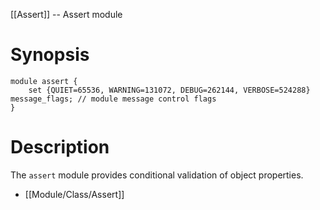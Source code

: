 [[Assert]] -- Assert module

# Synopsis
~~~
module assert {
	set {QUIET=65536, WARNING=131072, DEBUG=262144, VERBOSE=524288} message_flags; // module message control flags
}
~~~

# Description

The `assert` module provides conditional validation of object properties.

* [[Module/Class/Assert]]

